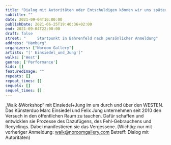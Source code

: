 ```yaml
---
title: "Dialog mit Autoritäten oder Entschuldigen können wir uns später"
subtitle: ""
date: 2021-09-04T16:00:00
publishDate: 2021-06-25T19:40:36+02:00
end: 2021-09-04T22:00:00
draft: false
street: "     Startpunkt in Bahrenfeld nach persönlicher Anmeldung"
address: "Hamburg"
organizers: ["Noroom Gallery"]
artists: "[' Einsiedel_und_Jung']"
walks: ['West']
genres: ['Performance']
kids: []
featuredImage: ""
repeats: []
repeat_times: []
sequels: []
sequel_times: []
---
```


„Walk &Workshop“ mit Einsiedel+Jung  im um durch und über den WESTEN. Das Künsterduo Marc Einsiedel und Felix Jung unternehmen seit 2010 den Versuch in den öffentlichen Raum zu tauchen. Dafür schaffen und entwicklen sie Prozesse des Dazufügens, des Fehl-Gebrauchens und Recyclings. Dabei manifestieren sie das Vergessene. (Wichtig: nur mit vorheriger Anmeldung: walk@noroomgallery.com Betreff: Dialog mit Autoritäten)